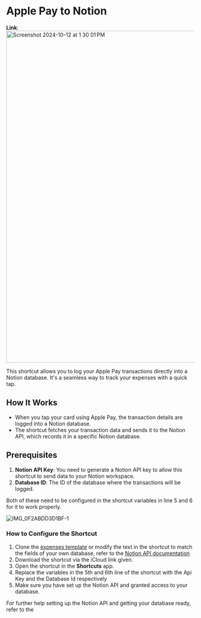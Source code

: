 # Apple Pay to Notion

**Link**: 
<img width="886" alt="Screenshot 2024-10-12 at 1 30 01 PM" src="https://github.com/user-attachments/assets/ffca6675-f426-46fc-9106-24b9aaf8b3b8">

This shortcut allows you to log your Apple Pay transactions directly into a Notion database. It's a seamless way to track your expenses with a quick tap.

## How It Works
- When you tap your card using Apple Pay, the transaction details are logged into a Notion database.
- The shortcut fetches your transaction data and sends it to the Notion API, which records it in a specific Notion database.

## Prerequisites

1. **Notion API Key**: You need to generate a Notion API key to allow this shortcut to send data to your Notion workspace.
2. **Database ID**: The ID of the database where the transactions will be logged.

Both of these need to be configured in the shortcut variables in line 5 and 6 for it to work properly.

![IMG_0F2ABDD3D1BF-1](https://github.com/user-attachments/assets/e2e02ee2-ed67-4792-83a9-8e7797cabb2f)

### How to Configure the Shortcut

1. Clone the [expenses template](https://lyrical-surprise-739.notion.site/11d07d2edf3580eebce6f2acf458591c?v=11d07d2edf358183899a000c41f19b61&pvs=4) or modify the text in the shortcut to match the fields of your own database, refer to the [Notion API documentation](https://developers.notion.com/reference/intro)
2. Download the shortcut via the iCloud link given.
3. Open the shortcut in the **Shortcuts** app.
4. Replace the variables in the 5th and 6th line of the shortcut with the Api Key and the Database Id respectively 
5. Make sure you have set up the Notion API and granted access to your database.

For further help setting up the Notion API and getting your database ready, refer to the 


